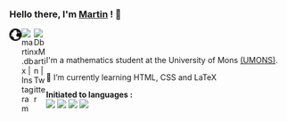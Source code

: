 ### Hello there, I'm [Martin](https://github.com/MartinDbx) ! 👋

<a href="https://martin-dbx.webflow.io">
  <img align="left" alt="MARTIN DBX" width="22px" src="https://raw.githubusercontent.com/iconic/open-iconic/master/svg/globe.svg" />
<a />
<a href="https://www.instagram.com/martin.dbx/">
  <img align="left" alt="martin.dbx | Instagram" width="22px" src="https://cdn.jsdelivr.net/npm/simple-icons@v3/icons/instagram.svg" />
<a />
<a href="https://twitter.com/DbxMartin">
  <img align="left" alt="DbxMartin | Twitter" width="22px" src="https://cdn.jsdelivr.net/npm/simple-icons@v3/icons/twitter.svg" />
<a />
<br />
<br />

I'm a mathematics student at the University of Mons [(UMONS)](https://web.umons.ac.be/fr/).

🌱 I’m currently learning HTML, CSS and LaTeX

**Initiated to languages :**
<br />
<img src="https://cdn.jsdelivr.net/npm/programming-languages-logos/src/python/python.png" height="26">
<img src="https://cdn.jsdelivr.net/npm/programming-languages-logos/src/java/java.png" height="26">
<img src="https://cdn.jsdelivr.net/npm/programming-languages-logos/src/mysql/mysql.png" height="26">
<img src="https://cdn.jsdelivr.net/npm/programming-languages-logos/src/java/java.png" height="26">
